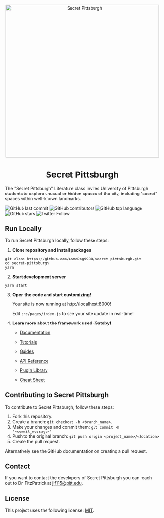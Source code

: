 <p align="center">
  <a href="https://www.gatsbyjs.com/?utm_source=starter&utm_medium=readme&utm_campaign=minimal-starter">
    <img alt="Secret Pittsburgh" src="https://user-images.githubusercontent.com/51346343/160471311-5fde8a84-2b00-424b-a1eb-9245febe9ebd.png" width="500" />
  </a>
</p>
<h1 align="center">
  Secret Pittsburgh
</h1>

The "Secret Pittsburgh" Literature class invites University of Pittsburgh students to explore unusual or hidden spaces of the city, including "secret" spaces within well-known landmarks.

<!--- These are examples. See https://shields.io for others or to customize this set of shields. You might want to include dependencies, project status and licence info here --->
![GitHub last commit](https://img.shields.io/github/last-commit/GameDog9988/secret-pittsburgh)
![GitHub contributors](https://img.shields.io/github/contributors/GameDog9988/secret-pittsburgh)
![GitHub top language](https://img.shields.io/github/languages/top/GameDog9988/secret-pittsburgh)
![GitHub stars](https://img.shields.io/github/stars/ameDog9988/secret-pittsburgh?style=social)
![Twitter Follow](https://img.shields.io/twitter/follow/Secret_PGH?style=social)

## Run Locally

To run Secret Pittsburgh locally, follow these steps:

1. **Clone repository and install packages**

```shell
git clone https://github.com/GameDog9988/secret-pittsburgh.git
cd secret-pittsburgh
yarn
```

2. **Start development server**

```shell
yarn start
```

3.  **Open the code and start customizing!**

    Your site is now running at http://localhost:8000!

    Edit `src/pages/index.js` to see your site update in real-time!

4.  **Learn more about the framework used (Gatsby)**

    - [Documentation](https://www.gatsbyjs.com/docs/?utm_source=starter&utm_medium=readme&utm_campaign=minimal-starter)

    - [Tutorials](https://www.gatsbyjs.com/tutorial/?utm_source=starter&utm_medium=readme&utm_campaign=minimal-starter)

    - [Guides](https://www.gatsbyjs.com/tutorial/?utm_source=starter&utm_medium=readme&utm_campaign=minimal-starter)

    - [API Reference](https://www.gatsbyjs.com/docs/api-reference/?utm_source=starter&utm_medium=readme&utm_campaign=minimal-starter)

    - [Plugin Library](https://www.gatsbyjs.com/plugins?utm_source=starter&utm_medium=readme&utm_campaign=minimal-starter)

    - [Cheat Sheet](https://www.gatsbyjs.com/docs/cheat-sheet/?utm_source=starter&utm_medium=readme&utm_campaign=minimal-starter)

## Contributing to Secret Pittsburgh
<!--- If your README is long or you have some specific process or steps you want contributors to follow, consider creating a separate CONTRIBUTING.md file--->
To contribute to Secret Pittsburgh, follow these steps:

1. Fork this repository.
2. Create a branch: `git checkout -b <branch_name>`.
3. Make your changes and commit them: `git commit -m '<commit_message>'`
4. Push to the original branch: `git push origin <project_name>/<location>`
5. Create the pull request.

Alternatively see the GitHub documentation on [creating a pull request](https://help.github.com/en/github/collaborating-with-issues-and-pull-requests/creating-a-pull-request).

## Contact

If you want to contact the developers of Secret Pittsburgh you can reach out to Dr. FitzPatrick at jlf115@pitt.edu.

## License

This project uses the following license: [MIT](https://opensource.org/licenses/MIT).
